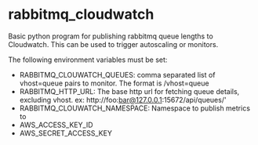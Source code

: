 # rabbitmq_cloudwatch
Basic python program for publishing rabbitmq queue lengths to Cloudwatch. This can be used to trigger autoscaling or monitors.

The following environment variables must be set:
* RABBITMQ_CLOUWATCH_QUEUES: comma separated list of vhost=queue pairs to monitor. The format is /vhost=queue
* RABBITMQ_HTTP_URL: The base http url for fetching queue details, excluding vhost. ex: http://foo:bar@127.0.0.1:15672/api/queues/'
* RABBITMQ_CLOUWATCH_NAMESPACE: Namespace to publish metrics to
* AWS_ACCESS_KEY_ID
* AWS_SECRET_ACCESS_KEY
